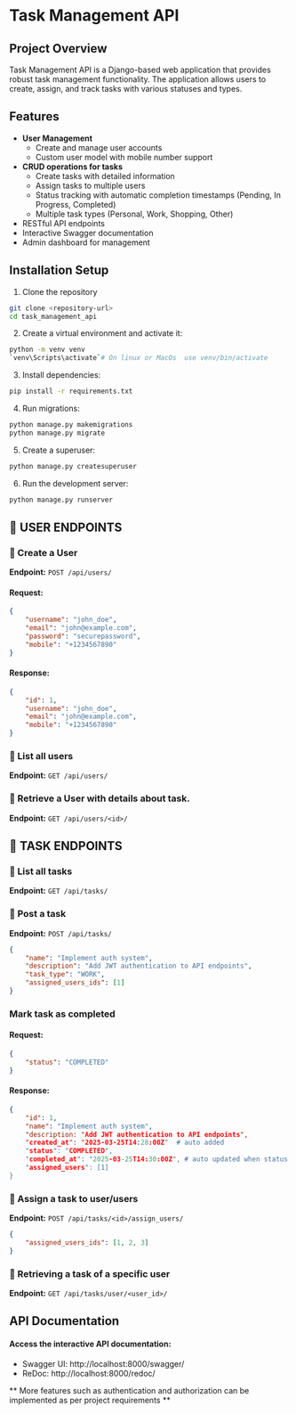 # Task Management API

## Project Overview
Task Management API is a Django-based web application that provides robust task management functionality. The application allows users to create, assign, and track tasks with various statuses and types.

## Features

- **User Management**
  - Create and manage user accounts
  - Custom user model with mobile number support
- **CRUD operations for tasks**
  - Create tasks with detailed information
  - Assign tasks to multiple users
  - Status tracking with automatic completion timestamps (Pending, In Progress, Completed)
  - Multiple task types (Personal, Work, Shopping, Other)
- RESTful API endpoints
- Interactive Swagger documentation
- Admin dashboard for management

## Installation Setup
1. Clone the repository
```bash
git clone <repository-url>
cd task_management_api
```
2. Create a virtual environment and activate it:
```bash
python -m venv venv
`venv\Scripts\activate`# On linux or MacOs  use venv/bin/activate
```
3. Install dependencies:
```bash
pip install -r requirements.txt
```
4. Run migrations:
```bash
python manage.py makemigrations
python manage.py migrate
```
5. Create a superuser:
```bash
python manage.py createsuperuser
```
6. Run the development server:
```bash
python manage.py runserver
```

## 📌 USER ENDPOINTS
### 🔹 Create a User  
**Endpoint:** `POST /api/users/`  

#### **Request:**
```json
{
    "username": "john_doe",
    "email": "john@example.com",
    "password": "securepassword",
    "mobile": "+1234567890"
}
```

#### **Response:**
```json
{
    "id": 1,
    "username": "john_doe",
    "email": "john@example.com",
    "mobile": "+1234567890"
}
```

### 🔹 List all users 
**Endpoint:** `GET /api/users/`

### 🔹 Retrieve a User with details about task.
**Endpoint:** `GET /api/users/<id>/`

## 📌 TASK ENDPOINTS

### 🔹 List all tasks 
**Endpoint:** `GET /api/tasks/`

### 🔹 Post a task
**Endpoint:** `POST /api/tasks/`
```json
{
    "name": "Implement auth system",
    "description": "Add JWT authentication to API endpoints",
    "task_type": "WORK",
    "assigned_users_ids": [1]
}
```
### Mark task as completed

#### **Request:**
```json
{
    "status": "COMPLETED"
}
```

#### **Response:**
```json
{
    "id": 1,
    "name": "Implement auth system",
    "description: "Add JWT authentication to API endpoints",
    "created_at": "2025-03-25T14:28:00Z"  # auto added
    "status": "COMPLETED",
    "completed_at": "2025-03-25T14:30:00Z", # auto updated when status changes to "COMPLETED"
    "assigned_users": [1]
}
```

### 🔹 Assign a task to  user/users 
**Endpoint:** `POST /api/tasks/<id>/assign_users/`
```json
{
    "assigned_users_ids": [1, 2, 3]
}
```
### 🔹 Retrieving a task of a specific user
**Endpoint:** `GET /api/tasks/user/<user_id>/`

## API Documentation
#### **Access the interactive API documentation:**
- Swagger UI: http://localhost:8000/swagger/
- ReDoc: http://localhost:8000/redoc/

** More features such as authentication and authorization can be implemented as per project requirements **
